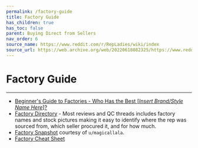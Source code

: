 ```yaml
---
permalink: /factory-guide
title: Factory Guide
has_children: true
has_toc: false
parent: Buying Direct from Sellers
nav_order: 6
source_name: https://www.reddit.com/r/RepLadies/wiki/index
source_url: https://web.archive.org/web/20220618082325/https://www.reddit.com/r/RepLadies/wiki/index
---
```


# Factory Guide

---

- [Beginner's Guide to Factories - Who Has the Best [*Insert Brand/Style Name Here*]?](https://web.archive.org/web/20220513012048/https://www.reddit.com/r/RepLadies/comments/9gf7rp/lets_talk_about_factories_sellers_answering_who/)
- [Factory Directory](./factories) - Most reviews and QC threads includes factory names and stock pictures making it easy to identify where the rep was sourced from, which seller procured it, and for how much.
- [Factory Snapshot](https://web.archive.org/web/20220509215339/https://www.reddit.com/r/RepLadies/comments/b71cj8/a_little_help_for_the_newbies_factory_snapshot/) courtesy of `u/magicallala`.
- [Factory Cheat Sheet](https://docs.google.com/spreadsheets/d/e/2PACX-1vQdAlVkLo6G307CcponQ4t-S_NxWDEZYxO--e3nyei3buqWlc9PpAAlzgWoceugmnHbX1pxkLfxvtpq/pubhtml)

